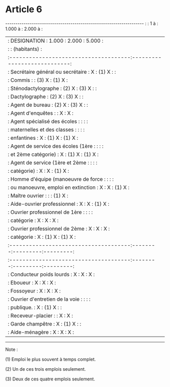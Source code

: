 # Article 6

-------------------------------------------------------------------- : : 1 à : 1.000 à : 2.000 à :

<table>
<tbody>
<tr>
<td>: DESIGNATION : 1.000 : 2.000 : 5.000 :</td>
</tr>
<tr>
<td>: : (habitants) :</td>
</tr>
<tr>
<td>:-------------------------------------:----------------------------:</td>
</tr>
<tr>
<td>: Secrétaire général ou secrétaire : X : (1) X : :</td>
</tr>
<tr>
<td>: Commis : : (3) X : (1) X :</td>
</tr>
<tr>
<td>: Sténodactylographe : (2) X : (3) X : :</td>
</tr>
<tr>
<td>: Dactylographe : (2) X : (3) X : :</td>
</tr>
<tr>
<td>: Agent de bureau : (2) X : (3) X : :</td>
</tr>
<tr>
<td>: Agent d'enquêtes : : X : X :</td>
</tr>
<tr>
<td>: Agent spécialisé des écoles : : : :</td>
</tr>
<tr>
<td>: maternelles et des classes : : : :</td>
</tr>
<tr>
<td>: enfantines : X : (1) X : (1) X :</td>
</tr>
<tr>
<td>: Agent de service des écoles (1ère : : : :</td>
</tr>
<tr>
<td>: et 2ème catégorie) : X : (1) X : (1) X :</td>
</tr>
<tr>
<td>: Agent de service (1ère et 2ème : : : :</td>
</tr>
<tr>
<td>: catégorie) : X : X : (1) X :</td>
</tr>
<tr>
<td>: Homme d'équipe (manoeuvre de force : : : :</td>
</tr>
<tr>
<td>: ou manoeuvre, emploi en extinction : X : X : (1) X :</td>
</tr>
<tr>
<td>: Maître ouvrier : : : (1) X :</td>
</tr>
<tr>
<td>: Aide-ouvrier professionnel : X : X : (1) X :</td>
</tr>
<tr>
<td>: Ouvrier professionnel de 1ère : : : :</td>
</tr>
<tr>
<td>: catégorie : X : X : X :</td>
</tr>
<tr>
<td>: Ouvrier professionnel de 2ème : X : X : X :</td>
</tr>
<tr>
<td>: catégorie : X : (1) X : (1) X :</td>
</tr>
<tr>
<td>:-------------------------------------:--------:---------:---------:</td>
</tr>
<tr>
<td>:-------------------------------------:--------:---------:---------:</td>
</tr>
<tr>
<td>: Conducteur poids lourds : X : X : X :</td>
</tr>
<tr>
<td>: Eboueur : X : X : X :</td>
</tr>
<tr>
<td>: Fossoyeur : X : X : X :</td>
</tr>
<tr>
<td>: Ouvrier d'entretien de la voie : : : :</td>
</tr>
<tr>
<td>: publique. : X : (1) X : :</td>
</tr>
<tr>
<td>: Receveur-placier : : X : X :</td>
</tr>
<tr>
<td>: Garde champêtre : X : (1) X : :</td>
</tr>
<tr>
<td>: Aide-ménagère : X : X : X :</td>
</tr>
</tbody>
</table>

--------------------------------------------------------------------

Note :

(1) Emploi le plus souvent à temps complet.

(2) Un de ces trois emplois seulement.

(3) Deux de ces quatre emplois seulement.
